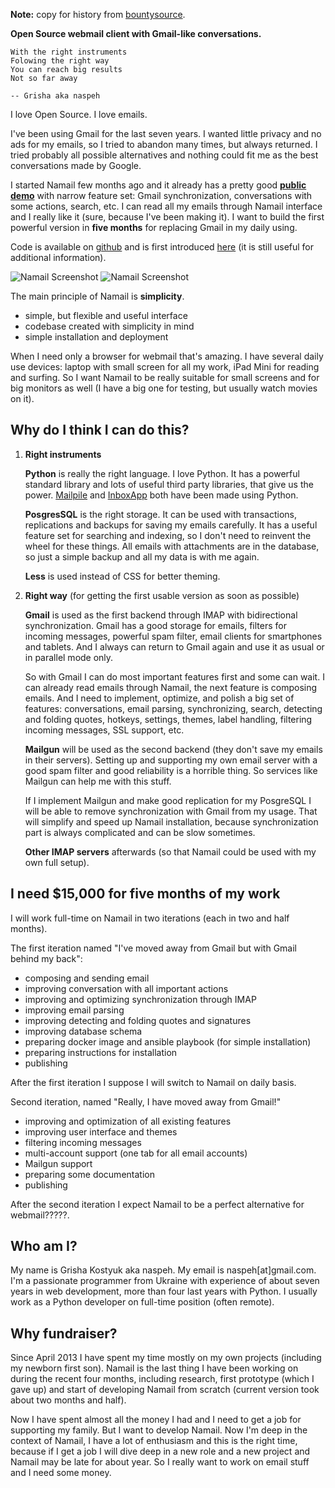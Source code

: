 **Note:** copy for history from [bountysource][bounty].

[bounty]: https://www.bountysource.com/teams/naspeh/fundraiser

**Open Source webmail client with Gmail-like conversations.**

    With the right instruments
    Folowing the right way
    You can reach big results
    Not so far away

    -- Grisha aka naspeh

I love Open Source. I love emails.

I've been using Gmail for the last seven years. I wanted little privacy and no ads for my emails, so I tried to abandon many times, but always returned. I tried probably all possible alternatives and nothing could fit me as the best conversations made by Google.

I started Namail few months ago and it already has a pretty good **[public demo][demo]** with narrow feature set: Gmail synchronization, conversations with some actions, search, etc. I can read all my emails through Namail interface and I really like it (sure, because I've been making it). I want to build the first powerful version in **five months** for replacing Gmail in my daily using.

[demo]: http://mail.pusto.org

Code is available on [github][gh] and is first introduced [here][intro] (it is still useful for additional information).

[gh]: https://github.com/naspeh/namail
[intro]: http://pusto.org/en/mailr/

![Namail Screenshot](http://pusto.org/en/mailr/screenshot-one.png)
![Namail Screenshot](http://pusto.org/en/mailr/screenshot-s.png)

The main principle of Namail is **simplicity**.

 - simple, but flexible and useful interface
 - codebase created with simplicity in mind
 - simple installation and deployment

When I need only a browser for webmail that's amazing. I have several daily use devices: laptop with small screen for all my work, iPad Mini for reading and surfing. So I want Namail to be really suitable for small screens and for big monitors as well (I have a big one for testing, but usually watch movies on it).

Why do I think I can do this?
-----------------------------
1. **Right instruments**

   **Python** is really the right language. I love Python. It has a powerful standard library and lots of useful third party libraries, that give us the power. [Mailpile][mp] and [InboxApp][inboxapp] both have been made using Python.

   **PosgresSQL** is the right storage. It can be used with transactions, replications and backups for saving my emails carefully. It has a useful feature set for searching and indexing, so I don't need to reinvent the wheel for these things. All emails with attachments are in the database, so just a simple backup and all my data is with me again.

   **Less** is used instead of CSS for better theming.

   [mp]: https://www.mailpile.is/
   [inboxapp]: https://www.inboxapp.com/

2. **Right way** (for getting the first usable version as soon as possible)

   **Gmail** is used as the first backend through IMAP with bidirectional synchronization. Gmail has a good storage for emails, filters for incoming messages, powerful spam filter, email clients for smartphones and tablets. And I always can return to Gmail again and use it as usual or in parallel mode only.

   So with Gmail I can do most important features first and some can wait. I can already read emails through Namail, the next feature is composing emails. And I need to implement, optimize, and polish a big set of features: conversations, email parsing, synchronizing, search, detecting and folding quotes, hotkeys, settings, themes, label handling, filtering incoming messages, SSL support, etc.

   **Mailgun** will be used as the second backend (they don't save my emails in their servers). Setting up and supporting my own email server with a good spam filter and good reliability is a horrible thing. So services like Mailgun can help me with this stuff.

   If I implement Mailgun and make good replication for my PosgreSQL I will be able to remove synchronization with Gmail from my usage. That will simplify and speed up Namail installation, because synchronization part is always complicated and can be slow sometimes.

   **Other IMAP servers** afterwards (so that Namail could be used with my own full setup).

I need $15,000 for five months of my work
-----------------------------------------
I will work full-time on Namail in two iterations (each in two and half months).

The first iteration named "I've moved away from Gmail but with Gmail behind my back":

 - composing and sending email
 - improving conversation with all important actions
 - improving and optimizing synchronization through IMAP
 - improving email parsing
 - improving detecting and folding quotes and signatures
 - improving database schema
 - preparing docker image and ansible playbook (for simple installation)
 - preparing instructions for installation
 - publishing

After the first iteration I suppose I will switch to Namail on daily basis.

Second iteration, named "Really, I have moved away from Gmail!"

 - improving and optimization of all existing features
 - improving user interface and themes
 - filtering incoming messages
 - multi-account support (one tab for all email accounts)
 - Mailgun support
 - preparing some documentation
 - publishing

After the second iteration I expect Namail to be a perfect alternative for webmail?????.

Who am I?
---------
My name is Grisha Kostyuk aka naspeh. My email is naspeh[at]gmail.com. I'm a passionate programmer from Ukraine with experience of about seven years in web development, more than four last years with Python. I usually work as a Python developer on full-time position (often remote).

Why fundraiser?
---------------
Since April 2013 I have spent my time mostly on my own projects (including my newborn first son). Namail is the last thing I have been working on during the recent four months, including research, first prototype (which I gave up) and start of developing Namail from scratch (current version took about two months and half).

Now I have spent almost all the money I had and I need to get a job for supporting my family. But I want to develop Namail. Now I'm deep in the context of Namail, I have a lot of enthusiasm and this is the right time, because if I get a job I will dive deep in a new role and a new project and Namail may be late for about year. So I really want to work on email stuff and I need some money.
